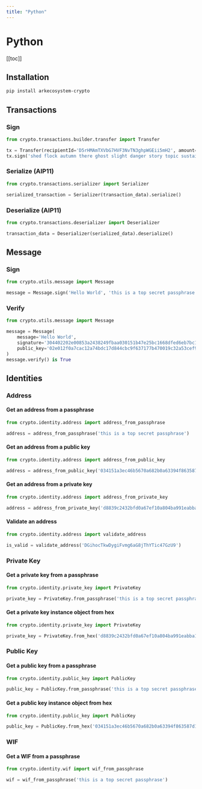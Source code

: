 ```yaml
---
title: "Python"
---
```


# Python

[[toc]]

## Installation

```bash
pip install arkecosystem-crypto
```

## Transactions

### Sign

```python
from crypto.transactions.builder.transfer import Transfer

tx = Transfer(recipientId='D5rHMAmTXVbG7HVF3NvTN3ghpWGEii5mH2', amount=1000)
tx.sign('shed flock autumn there ghost slight danger story topic sustain orange slender')
```

### Serialize (AIP11)

```python
from crypto.transactions.serializer import Serializer

serialized_transaction = Serializer(transaction_data).serialize()
```

### Deserialize (AIP11)

```python
from crypto.transactions.deserializer import Deserializer

transaction_data = Deserializer(serialized_data).deserialize()
```

## Message

### Sign

```python
from crypto.utils.message import Message

message = Message.sign('Hello World', 'this is a top secret passphrase')
```

### Verify

```python
from crypto.utils.message import Message

message = Message(
    message='Hello World',
    signature='304402202e00853a2438249fbaa030151b47e25bc1668dfed6eb7bc159fb347e50e7a87e0220472dcef61c89904fd05e2069cedf89ccbf644fe8d741a0b78aa3933056ca0802',
    public_key='02e012f0a7cac12a74bdc17d844cbc9f637177b470019c32a53cef94c7a56e2ea9'
)
message.verify() is True
```

## Identities

### Address

#### Get an address from a passphrase
```python
from crypto.identity.address import address_from_passphrase

address = address_from_passphrase('this is a top secret passphrase')
```

#### Get an address from a public key
```python
from crypto.identity.address import address_from_public_key

address = address_from_public_key('034151a3ec46b5670a682b0a63394f863587d1bc97483b1b6c70eb58e7f0aed192')
```

#### Get an address from a private key
```python
from crypto.identity.address import address_from_private_key

address = address_from_private_key('d8839c2432bfd0a67ef10a804ba991eabba19f154a3d707917681d45822a5712')
```

#### Validate an address
```python
from crypto.identity.address import validate_address

is_valid = validate_address('DGihocTkwDygiFvmg6aG8jThYTic47GzU9')
```

### Private Key

#### Get a private key from a passphrase
```python
from crypto.identity.private_key import PrivateKey

private_key = PrivateKey.from_passphrase('this is a top secret passphrase').to_hex()
```

#### Get a private key instance object from hex
```python
from crypto.identity.private_key import PrivateKey

private_key = PrivateKey.from_hex('d8839c2432bfd0a67ef10a804ba991eabba19f154a3d707917681d45822a5712')
```

### Public Key

#### Get a public key from a passphrase
```python
from crypto.identity.public_key import PublicKey

public_key = PublicKey.from_passphrase('this is a top secret passphrase')
```

#### Get a public key instance object from hex
```python
from crypto.identity.public_key import PublicKey

public_key = PublicKey.from_hex('034151a3ec46b5670a682b0a63394f863587d1bc97483b1b6c70eb58e7f0aed192')
```

### WIF

#### Get a WIF from a passphrase
```python
from crypto.identity.wif import wif_from_passphrase

wif = wif_from_passphrase('this is a top secret passphrase')
```

